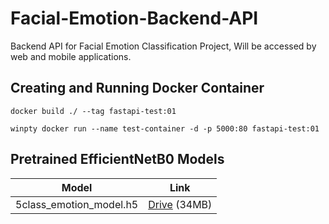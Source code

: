 # Facial-Emotion-Backend-API
Backend API for Facial Emotion Classification Project, Will be accessed by web and mobile applications.



## Creating and Running Docker Container

```
docker build ./ --tag fastapi-test:01
```

```
winpty docker run --name test-container -d -p 5000:80 fastapi-test:01
```

## Pretrained EfficientNetB0 Models

| Model | Link |
| ------------- | ------------- |
| 5class_emotion_model.h5 | [Drive](https://drive.google.com/file/d/1oF8c23sWTBkyYsXD8KvNGDBDMLrlnx6p/view?usp=sharing) (34MB) |